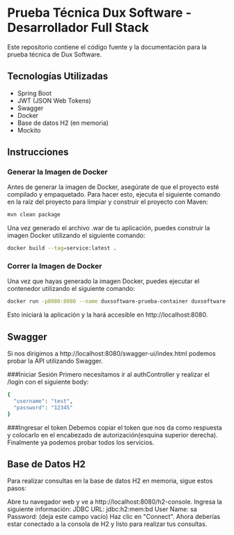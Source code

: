 # Prueba Técnica Dux Software - Desarrollador Full Stack

Este repositorio contiene el código fuente y la documentación para la prueba técnica de Dux Software.

## Tecnologías Utilizadas

- Spring Boot
- JWT (JSON Web Tokens)
- Swagger
- Docker
- Base de datos H2 (en memoria)
- Mockito

## Instrucciones

### Generar la Imagen de Docker

Antes de generar la imagen de Docker, asegúrate de que el proyecto esté compilado y empaquetado. Para hacer esto, ejecuta el siguiente comando en la raíz del proyecto para limpiar y construir el proyecto con Maven:

```bash
mvn clean package
```
Una vez generado el archivo .war de tu aplicación, puedes construir la imagen Docker utilizando el siguiente comando:

```bash
docker build --tag=service:latest .
```

### Correr la Imagen de Docker
Una vez que hayas generado la imagen Docker, puedes ejecutar el contenedor utilizando el siguiente comando:

```bash
docker run -p8080:8080 --name duxsoftware-prueba-container duxsoftware-prueba:1.0
```
Esto iniciará la aplicación y la hará accesible en http://localhost:8080.

## Swagger
Si nos dirigimos a http://localhost:8080/swagger-ui/index.html podemos probar la API utilizando Swagger. 

###Iniciar Sesión
Primero necesitamos ir al authController y realizar el /login con el siguiente body:

```bash
{
  "username": "test",
  "password": "12345"
}
```

###Ingresar el token
Debemos copiar el token que nos da como respuesta y colocarlo en el encabezado de autorización(esquina superior derecha). Finalmente ya podemos probar todos los servicios.

## Base de Datos H2
Para realizar consultas en la base de datos H2 en memoria, sigue estos pasos:

Abre tu navegador web y ve a http://localhost:8080/h2-console.
Ingresa la siguiente información:
JDBC URL: jdbc:h2:mem:bd
User Name: sa
Password: (deja este campo vacío)
Haz clic en "Connect".
Ahora deberías estar conectado a la consola de H2 y listo para realizar tus consultas.

